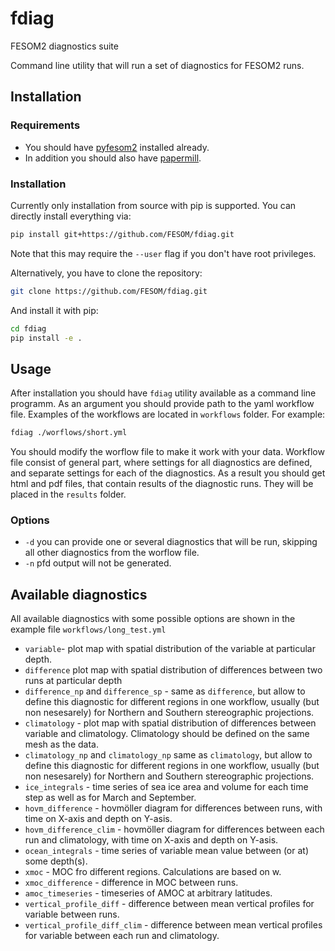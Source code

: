 # fdiag
FESOM2 diagnostics suite

Command line utility that will run a set of diagnostics for FESOM2 runs.

## Installation
### Requirements
* You should have [pyfesom2](https://github.com/FESOM/pyfesom2) installed already. 
* In addition you should also have [papermill](https://papermill.readthedocs.io/en/latest/).

### Installation
 
Currently only installation from source with pip is supported. You can directly install everything via:

```bash
pip install git+https://github.com/FESOM/fdiag.git
```

Note that this may require the `--user` flag if you don't have root privileges. 

Alternatively, you have to clone the repository:

```bash
git clone https://github.com/FESOM/fdiag.git
```

And install it with pip:

```bash
cd fdiag
pip install -e .
```

## Usage

After installation you should have `fdiag` utility available as a command line programm. As an argument you should provide path to the yaml workflow file. Examples of the workflows are located in `workflows` folder. For example:

```bash
fdiag ./worflows/short.yml
```

You should modify the worflow file to make it work with your data. Workflow file consist of general part, where settings for all diagnostics are defined, and separate settings for each of the diagnostics. As a result you should get html and pdf files, that contain results of the diagnostic runs. They will be placed in the `results` folder.

### Options

* `-d` you can provide one or several diagnostics that will be run, skipping all other diagnostics from the worflow file.
* `-n` pfd output will not be generated.

## Available diagnostics

All available diagnostics with some possible options are shown in the example file `workflows/long_test.yml`

* `variable`- plot map with spatial distribution of the variable at particular depth.
* `difference` plot map with spatial distribution of differences between two runs at particular depth
* `difference_np` and `difference_sp` - same as `difference`, but allow to define this diagnostic for different regions in one workflow, usually (but non nesesarely) for Northern and Southern stereographic projections. 
* `climatology` - plot map with spatial distribution of differences between variable and climatology. Climatology should be defined on the same mesh as the data.
* `climatology_np` and `climatology_np` same as `climatology`, but allow to define this diagnostic for different regions in one workflow, usually (but non nesesarely) for Northern and Southern stereographic projections. 
* `ice_integrals` - time series of sea ice area and volume for each time step as well as for March and September.
* `hovm_difference` - hovmöller diagram for differences between runs, with time on X-axis and depth on Y-asis.
* `hovm_difference_clim` - hovmöller diagram for differences between each run and climatology, with time on X-axis and depth on Y-asis.
* `ocean_integrals` - time series of variable mean value between (or at) some depth(s).
* `xmoc` - MOC fro different regions. Calculations are based on w.
* `xmoc_difference` - difference in MOC between runs.
* `amoc_timeseries` - timeseries of AMOC at arbitrary latitudes.
* `vertical_profile_diff` - difference between mean vertical profiles for variable between runs.
* `vertical_profile_diff_clim` - difference between mean vertical profiles for variable between each run and climatology.
